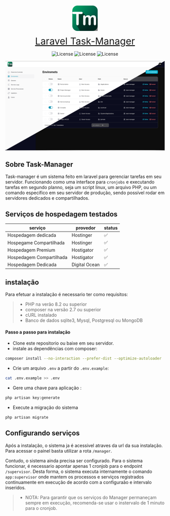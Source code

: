 <p align="center">
<a href="#" target="_blank" style="display: flex; justify-content: center;">
<img src="public/app.png" width="400" alt="Laravel Logo" style="width: 80px;">
</a>
</p>

<p align="center">
<a href="#" style="font-size: 30px;">Laravel Task-Manager</a>
</p>

<p align="center">
<img src="https://img.shields.io/badge/version-1.0.7-cyan" alt="License">
<img src="https://img.shields.io/badge/build-pass-red" alt="License">
<img src="https://img.shields.io/badge/test-pass-green" alt="License">
</p>

<p align="center">
<img src="public/wallpaper-02.png" />
</p>


## Sobre Task-Manager

Task-manager é um sistema feito em laravel para gerenciar tarefas em seu servidor. Funcionando como uma interface para ```cronjobs``` e executando tarefas em segundo planno, seja um script linux, um arquivo PHP, ou um comando especifico em seu servidor de produção, sendo possível rodar em servidores dedicados e compartilhados.

## Serviços de hospedagem testados

| serviço | provedor | status |
|---------|----------|--------|
| Hospedagem dedicada | Hostinger | ✅ |
| Hospegame Compartilhada | Hostinger | ✅ |
| Hospedagem Premium | Hostigator | ✅ |
| Hospedagem Compartilhada | Hostigator | ✅
| Hospedagem Dedicada | Digital Ocean | ✅ |

## instalação

Para efetuar a instalação é necessario ter como requisitos:

>- PHP na verão 8.2 ou superior
>- composer na versão 2.7 ou superior
>- cURL instalado
>- Banco de dados sqlite3, Mysql, Postgresql ou MongoDB

#### Passo a passo para instalação
* Clone este repositorio ou baixe em seu servidor.
* instale as dependências com composer:
```sh
composer install --no-interaction --prefer-dist --optimize-autoloader
```
* Crie um arquivo ```.env``` a partir do ```.env.example```:
```sh
cat .env.example >> .env
```
* Gere uma chave para aplicação :
```sh
php artisan key:generate
```
* Execute a migração do sistema
```sh
php artisan migrate
```

## Configurando serviços

Após a instalação, o sistema ja é acessivel atraves da url da sua instalação.
Para acessar o painel basta utilizar a rota ```/manager```. 

Contudo, o sistema ainda precisa ser configurado. Para o sistema funcionar, é necessario apontar apenas 1 cronjob para o endpoint ```/supervisor```. Desta forma, o sistema executa internamente o comando ```app:supervisor``` onde mantem os processos e serviços registrados continuamente em execução de acordo com a configuraão e intervalo inseridos.

>- NOTA: Para garantir que os serviços do Manager permaneçam sempre em execução, recomenda-se usar o instervalo de 1 minuto para o cronjob.

